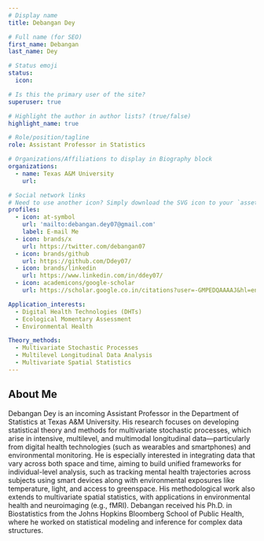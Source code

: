 ```yaml
---
# Display name
title: Debangan Dey

# Full name (for SEO)
first_name: Debangan
last_name: Dey

# Status emoji
status:
  icon: 

# Is this the primary user of the site?
superuser: true

# Highlight the author in author lists? (true/false)
highlight_name: true

# Role/position/tagline
role: Assistant Professor in Statistics

# Organizations/Affiliations to display in Biography block
organizations:
  - name: Texas A&M University
    url: 

# Social network links
# Need to use another icon? Simply download the SVG icon to your `assets/media/icons/` folder.
profiles:
  - icon: at-symbol
    url: 'mailto:debangan.dey07@gmail.com'
    label: E-mail Me
  - icon: brands/x
    url: https://twitter.com/debangan07
  - icon: brands/github
    url: https://github.com/Ddey07/
  - icon: brands/linkedin
    url: https://www.linkedin.com/in/ddey07/
  - icon: academicons/google-scholar
    url: https://scholar.google.co.in/citations?user=-GMPEDQAAAAJ&hl=en

Application_interests:
  - Digital Health Technologies (DHTs)
  - Ecological Momentary Assessment
  - Environmental Health

Theory_methods:
  - Multivariate Stochastic Processes
  - Multilevel Longitudinal Data Analysis
  - Multivariate Spatial Statistics
---
```

## About Me
  
Debangan Dey is an incoming Assistant Professor in the Department of Statistics at Texas A&M University. His research focuses on developing statistical theory and methods for multivariate stochastic processes, which arise in intensive, multilevel, and multimodal longitudinal data—particularly from digital health technologies (such as wearables and smartphones) and environmental monitoring. He is especially interested in integrating data that vary across both space and time, aiming to build unified frameworks for individual-level analysis, such as tracking mental health trajectories across subjects using smart devices along with environmental exposures like temperature, light, and access to greenspace. His methodological work also extends to multivariate spatial statistics, with applications in environmental health and neuroimaging (e.g., fMRI). Debangan received his Ph.D. in Biostatistics from the Johns Hopkins Bloomberg School of Public Health, where he worked on statistical modeling and inference for complex data structures.
